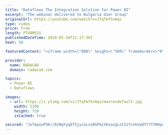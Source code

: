 ```yaml
---
title: "Dataflows The Integration Solution for Power BI"
excerpt: "The webinar delivered to Bulgaria User Group"
originalUrl: https://youtube.com/watch?v=1TqfmfSnAqs
type: video
price: Free
length: PT49M52S
publishedDateTime: 2019-05-16T21:17:36Z
heat: 50

featuredContent: "<iframe width=\"800\" height=\"500\" frameborder=\"0\" src=\"https://www.youtube.com/embed/1TqfmfSnAqs\" allow=\"accelerometer; autoplay; encrypted-media; gyroscope; picture-in-picture\" allowfullscreen></iframe>"

provider:
  name: RADACAD
  domain: radacad.com

topics:
  - Power BI
  - Dataflows

images:
  - url: https://i.ytimg.com/vi/1TqfmfSnAqs/maxresdefault.jpg
    width: 1280
    height: 720
    isCached: true

secured: "JoTepxuP5Kr/0zNqYyqEfSjycoLssBGPmiVKxazgLotS1YcnkVw8ft7fVN9pnAjAOzNAsGPDim7O53MDO8i01KUzeNh6Virzyy5mnJOVOY2h95BvmB2Oj5CWUCFYOwYJoigOLmHpgZnCzKQ13pQ3zCBRayYwcYUB+nQFvsiwMtTFJQbNf/G1XhGDlBdEx+etT8WU9vLZVg/ANPusXd6QPK2V81kNG/deJoJH5/Ifsch4QAIHfaYLNhiEDxc0m48vQlswAZleNZQK+t5yE7NpFU+2qw6XGwRg88FXcwzInuwJbNNkQfhLXLRe3r+IESZW2VodXRrbD8Bltf24HcwRcfbe2wcBfc3MuQrSiMJEwdVjjYCLtacV+cRDaBk+3TjgdFfOxw7FyPndiv8eQwbSw8FixC06S5jOp7Qj27Q7Yyo=;JkBG1CiHFBV4WrdRYj2w8Q=="
---
```


